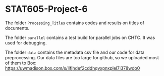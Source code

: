 # STAT605-Project-6

The folder `Processing_Titles` contains codes and results on titles of documents.

The folder `parallel` contains a test build for parallel jobs on CHTC. It was used for debugging.

The folder `data` contains the metadata csv file and our code for data preprocessing. 
Our data files are too large for github, so we uploaded most of them to Box: https://uwmadison.box.com/s/llfjhdef2cddhqvxpnxplel7i378wdo0
